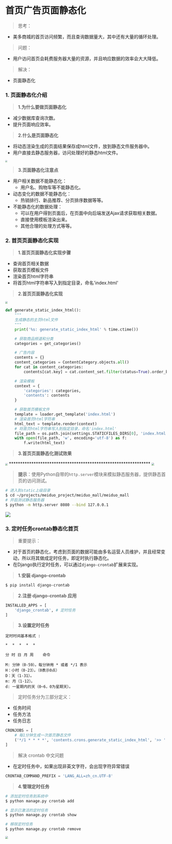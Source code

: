 # 首页广告页面静态化

> 思考：
* 美多商城的首页访问频繁，而且查询数据量大，其中还有大量的循环处理。

> 问题：
* 用户访问首页会耗费服务器大量的资源，并且响应数据的效率会大大降低。

> 解决：
* 页面静态化

### 1. 页面静态化介绍

> **1.为什么要做页面静态化**

* 减少数据库查询次数。
* 提升页面响应效率。

> **2.什么是页面静态化**

* 将动态渲染生成的页面结果保存成html文件，放到静态文件服务器中。
* 用户直接去静态服务器，访问处理好的静态html文件。

<img src="/wpo/images/04静态文件访问示意图.png" style="zoom:35%">

> **3.页面静态化注意点**

* 用户相关数据不能静态化：
    * 用户名、购物车等不能静态化。
* 动态变化的数据不能静态化：
    * 热销排行、新品推荐、分页排序数据等等。
* 不能静态化的数据处理：
    * 可以在用户得到页面后，在页面中向后端发送Ajax请求获取相关数据。
    * 直接使用模板渲染出来。
    * 其他合理的处理方式等等。
    
### 2. 首页页面静态化实现

> **1.首页页面静态化实现步骤**

* 查询首页相关数据
* 获取首页模板文件
* 渲染首页html字符串
* 将首页html字符串写入到指定目录，命名'index.html'

> **2.首页页面静态化实现**

<img src="/wpo/images/05封装首页静态化过程.png" style="zoom:45%">

```python
def generate_static_index_html():
    """
    生成静态的主页html文件
    """
    print('%s: generate_static_index_html' % time.ctime())

    # 获取商品频道和分类
    categories = get_categories()

    # 广告内容
    contents = {}
    content_categories = ContentCategory.objects.all()
    for cat in content_categories:
        contents[cat.key] = cat.content_set.filter(status=True).order_by('sequence')

    # 渲染模板
    context = {
        'categories': categories,
        'contents': contents
    }

    # 获取首页模板文件
    template = loader.get_template('index.html')
    # 渲染首页html字符串
    html_text = template.render(context)
    # 将首页html字符串写入到指定目录，命名'index.html'
    file_path = os.path.join(settings.STATICFILES_DIRS[0], 'index.html')
    with open(file_path, 'w', encoding='utf-8') as f:
        f.write(html_text)
```

> **3.首页页面静态化测试效果**

<img src="/wpo/images/06首页页面静态化效果1.png" style="zoom:45%">
***************************************************************
<img src="/wpo/images/06首页页面静态化效果2.png" style="zoom:50%">

> **提示**：使用Python自带的`http.server`模块来模拟静态服务器，提供静态首页的访问测试。

```bash
# 进入到static上级目录
$ cd ~/projects/meiduo_project/meiduo_mall/meiduo_mall
# 开启测试静态服务器
$ python -m http.server 8080 --bind 127.0.0.1
```

<img src="/wpo/images/06首页页面静态化效果3.png" style="zoom:100%">

### 3. 定时任务crontab静态化首页

> 重要提示：

* 对于首页的静态化，考虑到页面的数据可能由多名运营人员维护，并且经常变动，所以将其做成定时任务，即定时执行静态化。
* 在Django执行定时任务，可以通过`django-crontab`扩展来实现。

> **1.安装 django-crontab**

```bash
$ pip install django-crontab
```

> **2.注册 django-crontab 应用**

```python
INSTALLED_APPS = [    
    'django_crontab', # 定时任务
]
```

> **3.设置定时任务**

```
定时时间基本格式 :

*  *  *  *  *

分 时 日 月 周    命令

M: 分钟（0-59）。每分钟用 * 或者 */1 表示
H：小时（0-23）。（0表示0点）
D：天（1-31）。
m: 月（1-12）。
d: 一星期内的天（0~6，0为星期天）。
```

> 定时任务分为三部分定义：

* 任务时间
* 任务方法
* 任务日志

```python
CRONJOBS = [
    # 每1分钟生成一次首页静态文件
    ('*/1 * * * *', 'contents.crons.generate_static_index_html', '>> ' + os.path.join(os.path.dirname(BASE_DIR), 'logs/crontab.log'))
]
```

> 解决 crontab 中文问题
* 在定时任务中，如果出现非英文字符，会出现字符异常错误

```python
CRONTAB_COMMAND_PREFIX = 'LANG_ALL=zh_cn.UTF-8'
```

> **4.管理定时任务**

```bash
# 添加定时任务到系统中
$ python manage.py crontab add

# 显示已激活的定时任务
$ python manage.py crontab show

# 移除定时任务
$ python manage.py crontab remove
```

<img src="/wpo/images/07定时任务效果.png" style="zoom:50%">
